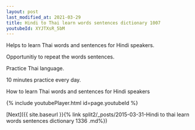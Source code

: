 ```yaml
---
layout: post
last_modified_at: 2021-03-29
title: Hindi to Thai learn words sentences dictionary 1007 
youtubeId: XYJTXsR_5bM
---
```

 
 
Helps to learn Thai words and sentences for Hindi speakers.

Opportunitiy to repeat the words sentences. 

Practice Thai language. 
 
10 minutes practice every day. 
 
How to learn Thai words and sentences for Hindi speakers 
 
{% include youtubePlayer.html id=page.youtubeId %}
 
 
[Next]({{ site.baseurl }}{% link  split2/_posts/2015-03-31-Hindi to thai learn words sentences dictionary 1336 .md%})
 
